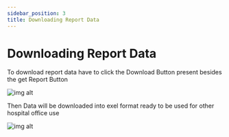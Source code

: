 ```yaml
---
sidebar_position: 3
title: Downloading Report Data
---
```


# Downloading Report Data

To download report data have to click the Download Button present besides the get Report Button

   ![img alt](/img/report9.png)

Then Data will be downloaded into exel format ready to be used for other hospital office use

   ![img alt](/img/report10.png)
